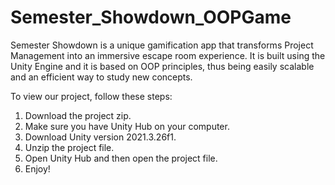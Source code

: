 # Semester_Showdown_OOPGame
Semester Showdown is a unique gamification app that transforms Project Management into an immersive escape room experience. It is built using the Unity Engine and it is based on OOP principles, thus being easily scalable and an efficient way to study new concepts.

To view our project, follow these steps:

1. Download the project zip.
2. Make sure you have Unity Hub on your computer.
3. Download Unity version 2021.3.26f1.
4. Unzip the project file.
5. Open Unity Hub and then open the project file.
6. Enjoy!
